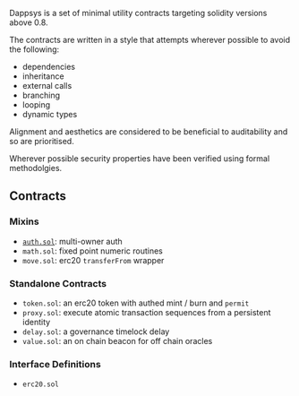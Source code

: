 Dappsys is a set of minimal utility contracts targeting solidity versions above 0.8.

The contracts are written in a style that attempts wherever possible to avoid the following:

- dependencies
- inheritance
- external calls
- branching
- looping
- dynamic types

Alignment and aesthetics are considered to be beneficial to auditability and so are prioritised.

Wherever possible security properties have been verified using formal methodolgies.

## Contracts

### Mixins

- [`auth.sol`](./auth.md): multi-owner auth
- `math.sol`: fixed point numeric routines
- `move.sol`: erc20 `transferFrom` wrapper

### Standalone Contracts

- `token.sol`: an erc20 token with authed mint / burn and `permit`
- `proxy.sol`: execute atomic transaction sequences from a persistent identity
- `delay.sol`: a governance timelock delay
- `value.sol`: an on chain beacon for off chain oracles

### Interface Definitions

- `erc20.sol`
